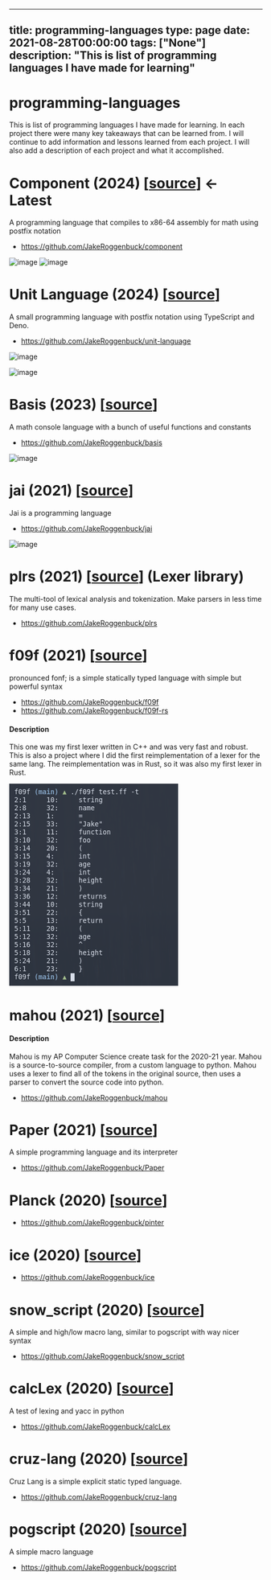 
---
title: programming-languages
type: page
date: 2021-08-28T00:00:00
tags: ["None"]
description: "This is list of programming languages I have made for learning"
---


# programming-languages
This is list of programming languages I have made for learning. In each project there were many key takeaways that can be learned from. I will continue to add information and lessons learned from each project. I will also add a description of each project and what it accomplished.

# Component (2024) [[source](https://github.com/JakeRoggenbuck/component)] <- Latest
A programming language that compiles to x86-64 assembly for math using postfix notation
- https://github.com/JakeRoggenbuck/component

![image](https://github.com/user-attachments/assets/910ea2ba-027d-4e22-a9d1-c002510fd09e)
![image](https://github.com/user-attachments/assets/63deb590-4a6b-4ec4-a66f-e9204420443a)

# Unit Language (2024) [[source](https://github.com/JakeRoggenbuck/unit-language)]
A small programming language with postfix notation using TypeScript and Deno.
- https://github.com/JakeRoggenbuck/unit-language

![image](https://github.com/user-attachments/assets/bdb35097-a177-40f8-aaf0-1dbb827eab7e)

![image](https://github.com/user-attachments/assets/dfc55adc-6edc-4fb6-b061-7bf36597abaa)

# Basis (2023) [[source](https://github.com/JakeRoggenbuck/basis)]
A math console language with a bunch of useful functions and constants
- https://github.com/JakeRoggenbuck/basis

![image](https://github.com/user-attachments/assets/29813bd6-ef26-4d13-abf5-f9d7d206aded)

# jai (2021) [[source](https://github.com/JakeRoggenbuck/jai)]
Jai is a programming language
- https://github.com/JakeRoggenbuck/jai

![image](https://user-images.githubusercontent.com/35516367/130336716-99aa86e5-3f79-4081-b8fa-6a133ca90e87.png)

# plrs (2021) [[source](https://github.com/JakeRoggenbuck/plrs)] (Lexer library)
 The multi-tool of lexical analysis and tokenization. Make parsers in less time for many use cases. 
- https://github.com/JakeRoggenbuck/plrs

# f09f (2021) [[source](https://github.com/JakeRoggenbuck/f09f)]
pronounced fonf; is a simple statically typed language with simple but powerful syntax
- https://github.com/JakeRoggenbuck/f09f
- https://github.com/JakeRoggenbuck/f09f-rs

#### Description
This one was my first lexer written in C++ and was very fast and robust. This is also a project where I did the first reimplementation of a lexer for the same lang. The reimplementation was in Rust, so it was also my first lexer in Rust. 

![image](https://raw.githubusercontent.com/JakeRoggenbuck/f09f/main/f09f.png)

# mahou (2021) [[source](https://github.com/JakeRoggenbuck/mahou)]

#### Description
Mahou is my AP Computer Science create task for the 2020-21 year. Mahou is a source-to-source compiler, from a custom language to python.
Mahou uses a lexer to find all of the tokens in the original source, then uses a parser to convert the source code into python.
- https://github.com/JakeRoggenbuck/mahou

# Paper (2021) [[source](https://github.com/JakeRoggenbuck/Paper)]
A simple programming language and its interpreter
- https://github.com/JakeRoggenbuck/Paper

# Planck (2020) [[source](https://github.com/plancklang)]
- https://github.com/JakeRoggenbuck/pinter

# ice (2020) [[source](https://github.com/JakeRoggenbuck/ice)]
- https://github.com/JakeRoggenbuck/ice

# snow_script (2020) [[source](https://github.com/JakeRoggenbuck/snow_script)]
A simple and high/low macro lang, similar to pogscript with way nicer syntax
- https://github.com/JakeRoggenbuck/snow_script

# calcLex (2020) [[source](https://github.com/JakeRoggenbuck/calcLex)]
A test of lexing and yacc in python
- https://github.com/JakeRoggenbuck/calcLex

# cruz-lang (2020) [[source](https://github.com/JakeRoggenbuck/cruz-lang)]
Cruz Lang is a simple explicit static typed language.
- https://github.com/JakeRoggenbuck/cruz-lang

# pogscript (2020) [[source](https://github.com/JakeRoggenbuck/pogscript)]
A simple macro language
- https://github.com/JakeRoggenbuck/pogscript
